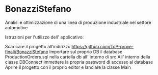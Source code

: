 # BonazziStefano
Analisi e ottimizzazione di una linea di produzione industriale nel settore automotive

Istruzioni per l'utilizzo dell' applicativo:

Scaricare il progetto all'indirizzo https://github.com/TdP-prove-finali/BonazziStefano
Importare sul proprio DB il database ProductionOrders.sql nella cartella db all' interno di src
All' interno della classe DBConnect immettere la propria password di accesso al database
Aprire il progetto con il proprio editor e lanciare la classe Main
